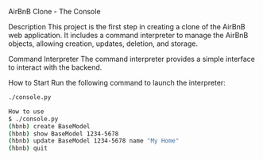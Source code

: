 AirBnB Clone - The Console

Description
This project is the first step in creating a clone of the AirBnB web application. It includes a command interpreter to manage the AirBnB objects, allowing creation, updates, deletion, and storage.

Command Interpreter
The command interpreter provides a simple interface to interact with the backend.

How to Start
Run the following command to launch the interpreter:
```bash
./console.py

How to use 
$ ./console.py
(hbnb) create BaseModel
(hbnb) show BaseModel 1234-5678
(hbnb) update BaseModel 1234-5678 name "My Home"
(hbnb) quit



